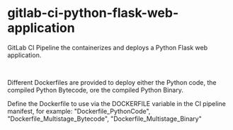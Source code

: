 # gitlab-ci-python-flask-web-application
GitLab CI Pipeline the containerizes and deploys a Python Flask web application. 

<br>

Different Dockerfiles are provided to deploy either the Python code, the compiled Python Bytecode, ore the compiled Python Binary.

Define the Dockerfile to use via the DOCKERFILE variable in the CI pipeline manifest, for example: "Dockerfile_PythonCode", "Dockerfile_Multistage_Bytecode", "Dockerfile_Multistage_Binary"